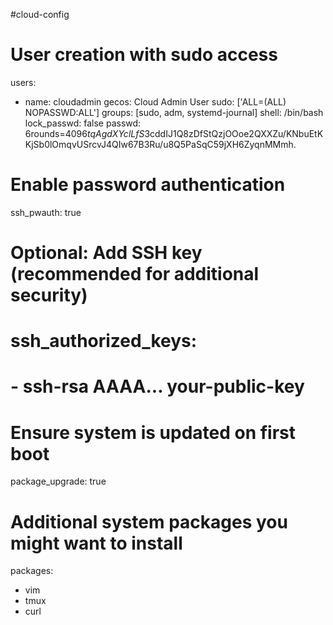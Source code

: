 #cloud-config

# User creation with sudo access
users:
  - name: cloudadmin
    gecos: Cloud Admin User
    sudo: ['ALL=(ALL) NOPASSWD:ALL']
    groups: [sudo, adm, systemd-journal]
    shell: /bin/bash
    lock_passwd: false
    passwd: $6$rounds=4096$tqAgdXYclLfS$3cddIJ1Q8zDfStQzjOOoe2QXXZu/KNbuEtKKjSb0lOmqvUSrcvJ4QIw67B3Ru/u8Q5PaSqC59jXH6ZyqnMMmh.

# Enable password authentication
ssh_pwauth: true

# Optional: Add SSH key (recommended for additional security)
# ssh_authorized_keys:
#   - ssh-rsa AAAA... your-public-key

# Ensure system is updated on first boot
package_upgrade: true

# Additional system packages you might want to install
packages:
  - vim
  - tmux
  - curl